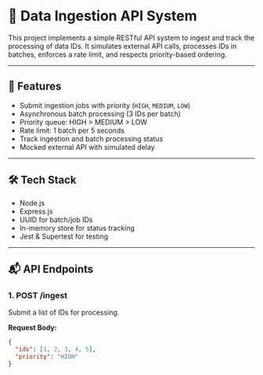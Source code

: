 # 🚀 Data Ingestion API System

This project implements a simple RESTful API system to ingest and track the processing of data IDs. It simulates external API calls, processes IDs in batches, enforces a rate limit, and respects priority-based ordering.

---

## 📌 Features

- Submit ingestion jobs with priority (`HIGH`, `MEDIUM`, `LOW`)
- Asynchronous batch processing (3 IDs per batch)
- Priority queue: HIGH > MEDIUM > LOW
- Rate limit: 1 batch per 5 seconds
- Track ingestion and batch processing status
- Mocked external API with simulated delay

---

## 🛠 Tech Stack

- Node.js
- Express.js
- UUID for batch/job IDs
- In-memory store for status tracking
- Jest & Supertest for testing

---

## 📬 API Endpoints

### 1. **POST /ingest**

Submit a list of IDs for processing.

**Request Body:**

```json
{
  "ids": [1, 2, 3, 4, 5],
  "priority": "HIGH"
}
